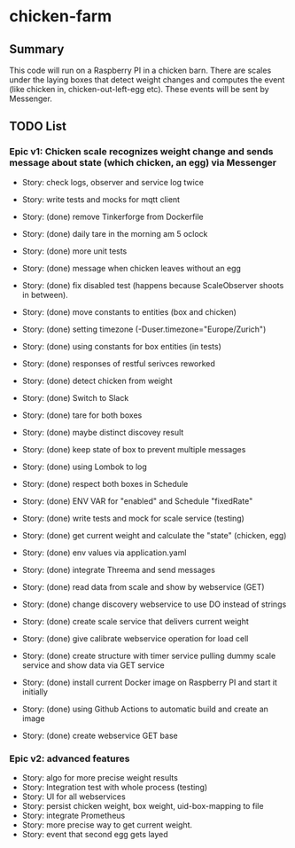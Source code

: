 # chicken-farm

## Summary

This code will run on a Raspberry PI in a chicken barn. There are scales under the laying boxes that detect weight changes and computes the event (like chicken in, chicken-out-left-egg etc). These events will be sent by Messenger.

## TODO List

### Epic v1: Chicken scale recognizes weight change and sends message about state (which chicken, an egg) via Messenger

* Story: check logs, observer and service log twice
* Story: write tests and mocks for mqtt client

* Story: (done) remove Tinkerforge from Dockerfile
* Story: (done) daily tare in the morning am 5 oclock
* Story: (done) more unit tests
* Story: (done) message when chicken leaves without an egg
* Story: (done) fix disabled test (happens because ScaleObserver shoots in between).
* Story: (done) move constants to entities (box and chicken)
* Story: (done) setting timezone (-Duser.timezone="Europe/Zurich")
* Story: (done) using constants for box entities (in tests)
* Story: (done) responses of restful serivces reworked
* Story: (done) detect chicken from weight
* Story: (done) Switch to Slack
* Story: (done) tare for both boxes
* Story: (done) maybe distinct discovey result
* Story: (done) keep state of box to prevent multiple messages
* Story: (done) using Lombok to log
* Story: (done) respect both boxes in Schedule
* Story: (done) ENV VAR for "enabled" and Schedule "fixedRate"
* Story: (done) write tests and mock for scale service (testing)
* Story: (done) get current weight and calculate the "state" (chicken, egg)
* Story: (done) env values via application.yaml
* Story: (done) integrate Threema and send messages
* Story: (done) read data from scale and show by webservice (GET)
* Story: (done) change discovery webservice to use DO instead of strings
* Story: (done) create scale service that delivers current weight
* Story: (done) give calibrate webservice operation for load cell
* Story: (done) create structure with timer service pulling dummy scale service and show data via GET service
* Story: (done) install current Docker image on Raspberry PI and start it initially
* Story: (done) using Github Actions to automatic build and create an image
* Story: (done) create webservice GET base


### Epic v2: advanced features
* Story: algo for more precise weight results
* Story: Integration test with whole process (testing)
* Story: UI for all webservices
* Story: persist chicken weight, box weight, uid-box-mapping to file
* Story: integrate Prometheus
* Story: more precise way to get current weight.
* Story: event that second egg gets layed

